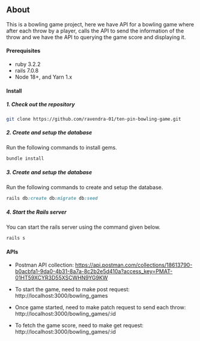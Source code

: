 ## About

This is a bowling game project, here we have API for a bowling game where after each throw by a player, calls the API to send the information of the throw and we have the API to querying the game score and displaying it.

#### Prerequisites

- ruby 3.2.2
- rails 7.0.8
- Node 18+, and Yarn 1.x

#### Install

##### 1. Check out the repository

```bash
git clone https://github.com/ravendra-01/ten-pin-bowling-game.git
```

##### 2. Create and setup the database

Run the following commands to install gems.

```ruby
bundle install
```

##### 3. Create and setup the database

Run the following commands to create and setup the database.

```ruby
rails db:create db:migrate db:seed
```

##### 4. Start the Rails server

You can start the rails server using the command given below.

```ruby
rails s
```
#### APIs
- Postman API collection: https://api.postman.com/collections/18613790-b0acbfa1-9da0-4b31-8a7a-8c2b2e5d410a?access_key=PMAT-01HT59XCYR3D55XSCWHN9YG9KW

- To start the game, need to make post request: http://localhost:3000/bowling_games
- Once game started, need to make patch request to send each throw: http://localhost:3000/bowling_games/:id
- To fetch the game score, need to make get request: http://localhost:3000/bowling_games/:id
